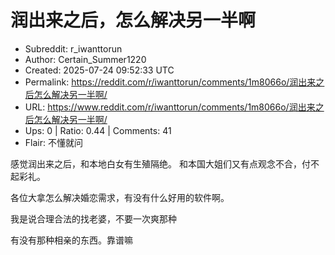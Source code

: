 # 润出来之后，怎么解决另一半啊

- Subreddit: r_iwanttorun
- Author: Certain_Summer1220
- Created: 2025-07-24 09:52:33 UTC
- Permalink: https://reddit.com/r/iwanttorun/comments/1m8066o/润出来之后怎么解决另一半啊/
- URL: https://www.reddit.com/r/iwanttorun/comments/1m8066o/润出来之后怎么解决另一半啊/
- Ups: 0 | Ratio: 0.44 | Comments: 41
- Flair: 不懂就问


感觉润出来之后，和本地白女有生殖隔绝。
和本国大姐们又有点观念不合，付不起彩礼。

各位大拿怎么解决婚恋需求，有没有什么好用的软件啊。

我是说合理合法的找老婆，不要一次爽那种

有没有那种相亲的东西。靠谱嘛

